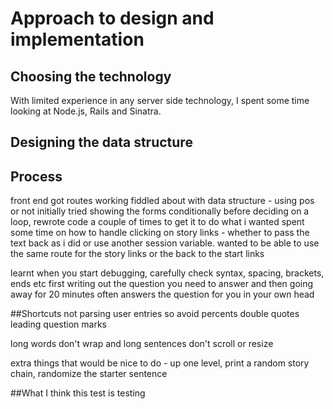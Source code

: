 
# Approach to design and implementation

## Choosing the technology

With limited experience in any server side technology, I spent some time looking at Node.js, Rails and Sinatra.

## Designing the data structure

## Process
  front end
  got routes working
  fiddled about with data structure - using pos or not
  initially tried showing the forms conditionally before deciding on a loop, rewrote code a couple of times to get it to do what i wanted
  spent some time on how to handle clicking on story links - whether to pass the text back as i did or use another session variable. 
  wanted to be able to use the same route for the story links or the back to the start links
  
  
learnt
 when you start debugging, carefully check syntax, spacing, brackets, ends etc first
 writing out the question you need to answer and then going away for 20 minutes often answers the question for you in your own head
 

##Shortcuts
 not parsing user entries
  so avoid
percents
double quotes
leading question marks

long words don't wrap and long sentences don't scroll or resize

extra things that would be nice to do - up one level, print a random story chain, randomize the starter sentence
 

##What I think this test is testing


